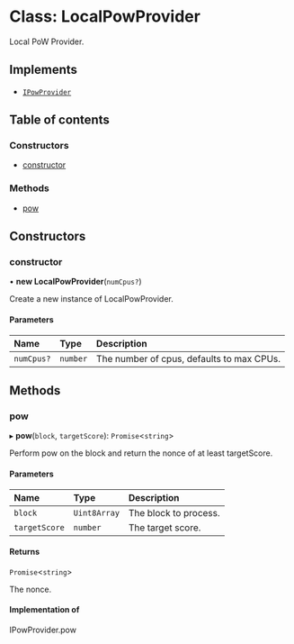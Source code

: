 # Class: LocalPowProvider

Local PoW Provider.

## Implements

- [`IPowProvider`](../interfaces/IPowProvider.md)

## Table of contents

### Constructors

- [constructor](LocalPowProvider.md#constructor)

### Methods

- [pow](LocalPowProvider.md#pow)

## Constructors

### constructor

• **new LocalPowProvider**(`numCpus?`)

Create a new instance of LocalPowProvider.

#### Parameters

| Name | Type | Description |
| :------ | :------ | :------ |
| `numCpus?` | `number` | The number of cpus, defaults to max CPUs. |

## Methods

### pow

▸ **pow**(`block`, `targetScore`): `Promise`<`string`\>

Perform pow on the block and return the nonce of at least targetScore.

#### Parameters

| Name | Type | Description |
| :------ | :------ | :------ |
| `block` | `Uint8Array` | The block to process. |
| `targetScore` | `number` | The target score. |

#### Returns

`Promise`<`string`\>

The nonce.

#### Implementation of

IPowProvider.pow
